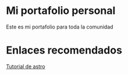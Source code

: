 # Mi portafolio personal
Este es mi portafolio para toda la comunidad

# Enlaces recomendados
[Tutorial de astro](https://docs.astro.build/es/tutorial/0-introduction/)
